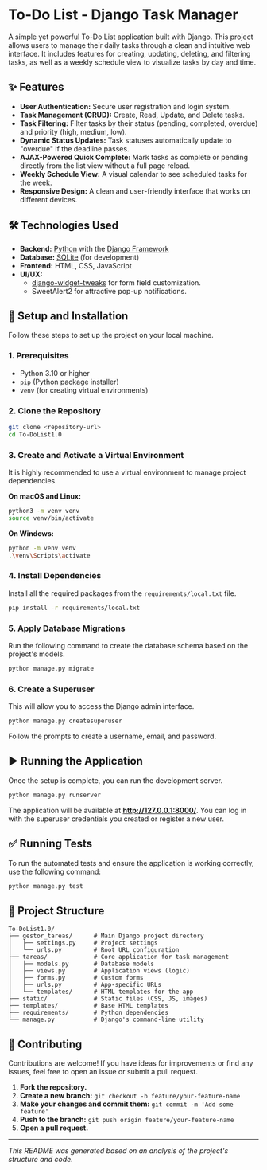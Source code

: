 # To-Do List - Django Task Manager

A simple yet powerful To-Do List application built with Django. This project allows users to manage their daily tasks through a clean and intuitive web interface. It includes features for creating, updating, deleting, and filtering tasks, as well as a weekly schedule view to visualize tasks by day and time.

## ✨ Features

-   **User Authentication:** Secure user registration and login system.
-   **Task Management (CRUD):** Create, Read, Update, and Delete tasks.
-   **Task Filtering:** Filter tasks by their status (pending, completed, overdue) and priority (high, medium, low).
-   **Dynamic Status Updates:** Task statuses automatically update to "overdue" if the deadline passes.
-   **AJAX-Powered Quick Complete:** Mark tasks as complete or pending directly from the list view without a full page reload.
-   **Weekly Schedule View:** A visual calendar to see scheduled tasks for the week.
-   **Responsive Design:** A clean and user-friendly interface that works on different devices.

## 🛠️ Technologies Used

-   **Backend:** [Python](https://www.python.org/) with the [Django Framework](https://www.djangoproject.com/)
-   **Database:** [SQLite](https://www.sqlite.org/index.html) (for development)
-   **Frontend:** HTML, CSS, JavaScript
-   **UI/UX:**
    -   [django-widget-tweaks](https://github.com/jazzband/django-widget-tweaks) for form field customization.
    -   SweetAlert2 for attractive pop-up notifications.

## 🚀 Setup and Installation

Follow these steps to set up the project on your local machine.

### 1. Prerequisites

-   Python 3.10 or higher
-   `pip` (Python package installer)
-   `venv` (for creating virtual environments)

### 2. Clone the Repository

```bash
git clone <repository-url>
cd To-DoList1.0
```

### 3. Create and Activate a Virtual Environment

It is highly recommended to use a virtual environment to manage project dependencies.

**On macOS and Linux:**
```bash
python3 -m venv venv
source venv/bin/activate
```

**On Windows:**
```bash
python -m venv venv
.\venv\Scripts\activate
```

### 4. Install Dependencies

Install all the required packages from the `requirements/local.txt` file.

```bash
pip install -r requirements/local.txt
```

### 5. Apply Database Migrations

Run the following command to create the database schema based on the project's models.

```bash
python manage.py migrate
```

### 6. Create a Superuser

This will allow you to access the Django admin interface.

```bash
python manage.py createsuperuser
```
Follow the prompts to create a username, email, and password.

## ▶️ Running the Application

Once the setup is complete, you can run the development server.

```bash
python manage.py runserver
```

The application will be available at **http://127.0.0.1:8000/**. You can log in with the superuser credentials you created or register a new user.

## ✅ Running Tests

To run the automated tests and ensure the application is working correctly, use the following command:

```bash
python manage.py test
```

## 📂 Project Structure

```
To-DoList1.0/
├── gestor_tareas/      # Main Django project directory
│   ├── settings.py     # Project settings
│   └── urls.py         # Root URL configuration
├── tareas/             # Core application for task management
│   ├── models.py       # Database models
│   ├── views.py        # Application views (logic)
│   ├── forms.py        # Custom forms
│   ├── urls.py         # App-specific URLs
│   └── templates/      # HTML templates for the app
├── static/             # Static files (CSS, JS, images)
├── templates/          # Base HTML templates
├── requirements/       # Python dependencies
└── manage.py           # Django's command-line utility
```

## 🤝 Contributing

Contributions are welcome! If you have ideas for improvements or find any issues, feel free to open an issue or submit a pull request.

1.  **Fork the repository.**
2.  **Create a new branch:** `git checkout -b feature/your-feature-name`
3.  **Make your changes and commit them:** `git commit -m 'Add some feature'`
4.  **Push to the branch:** `git push origin feature/your-feature-name`
5.  **Open a pull request.**

---
*This README was generated based on an analysis of the project's structure and code.*
